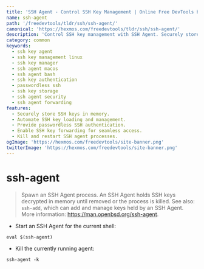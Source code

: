 ```yaml
---
title: 'SSH Agent - Control SSH Key Management | Online Free DevTools by Hexmos'
name: ssh-agent
path: '/freedevtools/tldr/ssh/ssh-agent/'
canonical: 'https://hexmos.com/freedevtools/tldr/ssh/ssh-agent/'
description: 'Control SSH key management with SSH Agent. Securely store and manage SSH keys in memory, enabling secure remote access. Free online tool, no registration required.'
category: common
keywords:
  - ssh key agent
  - ssh key management linux
  - ssh key manager
  - ssh agent macos
  - ssh agent bash
  - ssh key authentication
  - passwordless ssh
  - ssh key storage
  - ssh agent security
  - ssh agent forwarding
features:
  - Securely store SSH keys in memory.
  - Automate SSH key loading and management.
  - Provide passwordless SSH authentication.
  - Enable SSH key forwarding for seamless access.
  - Kill and restart SSH agent processes.
ogImage: 'https://hexmos.com/freedevtools/site-banner.png'
twitterImage: 'https://hexmos.com/freedevtools/site-banner.png'
---
```


# ssh-agent

> Spawn an SSH Agent process.
> An SSH Agent holds SSH keys decrypted in memory until removed or the process is killed.
> See also: `ssh-add`, which can add and manage keys held by an SSH Agent.
> More information: <https://man.openbsd.org/ssh-agent>.

- Start an SSH Agent for the current shell:

`eval $(ssh-agent)`

- Kill the currently running agent:

`ssh-agent -k`
